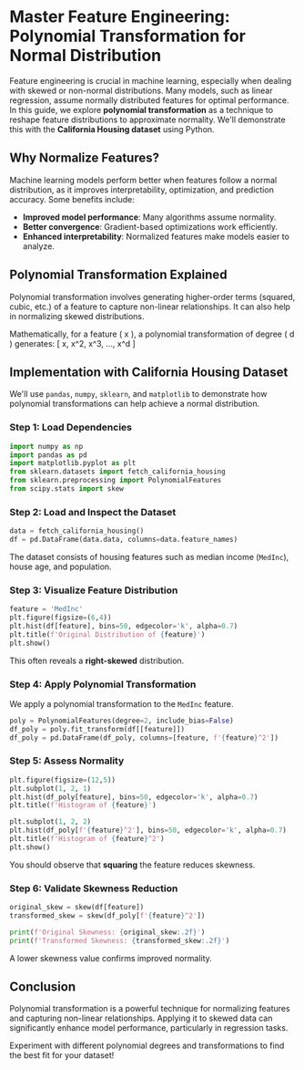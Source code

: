 # Master Feature Engineering: Polynomial Transformation for Normal Distribution

Feature engineering is crucial in machine learning, especially when dealing with skewed or non-normal distributions. Many models, such as linear regression, assume normally distributed features for optimal performance. In this guide, we explore **polynomial transformation** as a technique to reshape feature distributions to approximate normality. We'll demonstrate this with the **California Housing dataset** using Python.

## Why Normalize Features?
Machine learning models perform better when features follow a normal distribution, as it improves interpretability, optimization, and prediction accuracy. Some benefits include:
- **Improved model performance**: Many algorithms assume normality.
- **Better convergence**: Gradient-based optimizations work efficiently.
- **Enhanced interpretability**: Normalized features make models easier to analyze.

## Polynomial Transformation Explained
Polynomial transformation involves generating higher-order terms (squared, cubic, etc.) of a feature to capture non-linear relationships. It can also help in normalizing skewed distributions.

Mathematically, for a feature \( x \), a polynomial transformation of degree \( d \) generates:
\[ x, x^2, x^3, ..., x^d \]

## Implementation with California Housing Dataset
We'll use `pandas`, `numpy`, `sklearn`, and `matplotlib` to demonstrate how polynomial transformations can help achieve a normal distribution.

### Step 1: Load Dependencies
```python
import numpy as np
import pandas as pd
import matplotlib.pyplot as plt
from sklearn.datasets import fetch_california_housing
from sklearn.preprocessing import PolynomialFeatures
from scipy.stats import skew
```

### Step 2: Load and Inspect the Dataset
```python
data = fetch_california_housing()
df = pd.DataFrame(data.data, columns=data.feature_names)
```
The dataset consists of housing features such as median income (`MedInc`), house age, and population.

### Step 3: Visualize Feature Distribution
```python
feature = 'MedInc'
plt.figure(figsize=(6,4))
plt.hist(df[feature], bins=50, edgecolor='k', alpha=0.7)
plt.title(f'Original Distribution of {feature}')
plt.show()
```
This often reveals a **right-skewed** distribution.

### Step 4: Apply Polynomial Transformation
We apply a polynomial transformation to the `MedInc` feature.
```python
poly = PolynomialFeatures(degree=2, include_bias=False)
df_poly = poly.fit_transform(df[[feature]])
df_poly = pd.DataFrame(df_poly, columns=[feature, f'{feature}^2'])
```

### Step 5: Assess Normality
```python
plt.figure(figsize=(12,5))
plt.subplot(1, 2, 1)
plt.hist(df_poly[feature], bins=50, edgecolor='k', alpha=0.7)
plt.title(f'Histogram of {feature}')

plt.subplot(1, 2, 2)
plt.hist(df_poly[f'{feature}^2'], bins=50, edgecolor='k', alpha=0.7)
plt.title(f'Histogram of {feature}^2')
plt.show()
```
You should observe that **squaring** the feature reduces skewness.

### Step 6: Validate Skewness Reduction
```python
original_skew = skew(df[feature])
transformed_skew = skew(df_poly[f'{feature}^2'])

print(f'Original Skewness: {original_skew:.2f}')
print(f'Transformed Skewness: {transformed_skew:.2f}')
```
A lower skewness value confirms improved normality.

## Conclusion
Polynomial transformation is a powerful technique for normalizing features and capturing non-linear relationships. Applying it to skewed data can significantly enhance model performance, particularly in regression tasks.

Experiment with different polynomial degrees and transformations to find the best fit for your dataset!


